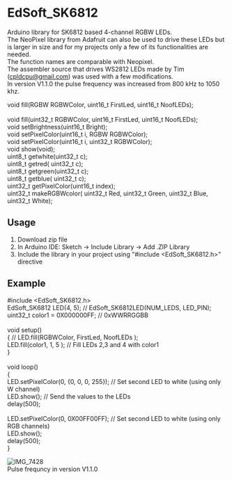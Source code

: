 # EdSoft_SK6812
Arduino library for SK6812 based 4-channel RGBW LEDs.<br>
The NeoPixel library from Adafruit can also be used to drive these LEDs but is larger in size and for my projects only a few of its functionalities are needed.<br>
The function names are comparable with Neopixel.<br>
The assembler source that drives WS2812 LEDs made by Tim (cpldcpu@gmail.com) was used with a few modifications.<br>
In version V1.1.0 the pulse frequency was increased from 800 kHz to 1050 khz.<br>

void     fill(RGBW RGBWColor, uint16_t FirstLed, uint16_t NoofLEDs);<br>	
void     fill(uint32_t RGBWColor, uint16_t FirstLed, uint16_t NoofLEDs);<br>
void     setBrightness(uint16_t Bright);<br>
void     setPixelColor(uint16_t i, RGBW RGBWColor);	<br>
void     setPixelColor(uint16_t i, uint32_t RGBWColor);<br>
void     show(void);<br>
uint8_t  getwhite(uint32_t c);<br>
uint8_t  getred(  uint32_t c);<br>
uint8_t  getgreen(uint32_t c);<br>
uint8_t  getblue( uint32_t c);	<br>
uint32_t getPixelColor(uint16_t index);<br>
uint32_t makeRGBWcolor( uint32_t Red, uint32_t Green, uint32_t Blue, uint32_t White);	<br>


## Usage
1. Download zip file<br>
2. In Arduino IDE: Sketch -> Include Library -> Add .ZIP Library<br>
3. Include the library in your project using "#include <EdSoft_SK6812.h>" directive<br>


## Example

#include <EdSoft_SK6812.h><br>
EdSoft_SK6812 LED(4, 5);                  // EdSoft_SK6812LED(NUM_LEDS, LED_PIN);<br>
uint32_t color1 = 0X000000FF;             // 0xWWRRGGBB  <br>
<br>
void setup() <br>
{                                         // LED.fill(RGBWColor, FirstLed, NoofLEDs );<br>
  LED.fill(color1, 1, 5 );                // Fill LEDs 2,3 and 4 with color1 <br>
}<br>
<br>
void loop() <br>
{  <br>
 LED.setPixelColor(0, {0, 0, 0, 255});    // Set second LED to white (using only W channel)<br>
 LED.show();                              // Send the values to the LEDs<br>
 delay(500);<br>
  <br>
 LED.setPixelColor(0, 0X00FF00FF);        // Set second LED to white (using only RGB channels)<br>
 LED.show();<br>
 delay(500);<br>
}<br>

![IMG_7428](https://user-images.githubusercontent.com/12166816/135838832-021f5189-67f1-4a89-910b-3436f3430af8.JPG)<br>
Pulse frequncy in version V1.1.0
